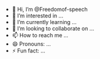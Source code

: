 - 👋 Hi, I’m @Freedomof-speech
- 👀 I’m interested in ...
- 🌱 I’m currently learning ...
- 💞️ I’m looking to collaborate on ...
- 📫 How to reach me ...
- 😄 Pronouns: ...
- ⚡ Fun fact: ...

<!---
Freedomof-speech/Freedomof-speech is a ✨ special ✨ repository because its `README.md` (this file) appears on your GitHub profile.
You can click the Preview link to take a look at your changes.
--->
